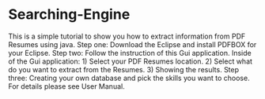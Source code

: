 # Searching-Engine
This is a simple tutorial to show you how to extract information from PDF Resumes using java.
Step one: Download the Eclipse and install PDFBOX for your Eclipse.
Step two: Follow the instruction of this Gui application.
		Inside of the Gui application: 1) Select your PDF Resumes location.
																	 2) Select what do you want to extract from the Resumes.
																	 3) Showing the results.
Step three: Creating your own database and pick the skills you want to choose.
For details please see User Manual.
